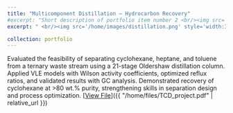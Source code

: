 ```yaml
---
title: "Multicomponent Distillation – Hydrocarbon Recovery"
#excerpt: "Short description of portfolio item number 2 <br/><img src='/images/500x300.png'>"
excerpt: " <br/><img src='/home/images/distillation.png' style='width:300px; height:auto;'> Evaluated the feasibility of separating cyclohexane, heptane, and toluene from a ternary waste stream using a 21-stage Oldershaw distillation column. Applied VLE models with Wilson activity coefficients, optimized reflux ratios, and validated results with GC analysis. Demonstrated recovery of cyclohexane at >80 wt.% purity, strengthening skills in separation design and process optimization."

collection: portfolio
---
```


Evaluated the feasibility of separating cyclohexane, heptane, and toluene from a ternary waste stream using a 21-stage Oldershaw distillation column. Applied VLE models with Wilson activity coefficients, optimized reflux ratios, and validated results with GC analysis. Demonstrated recovery of cyclohexane at >80 wt.% purity, strengthening skills in separation design and process optimization.
[<u>View File</u>]({{ "/home/files/TCD_project.pdf" | relative_url }})